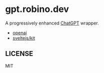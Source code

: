 # gpt.robino.dev

A progressively enhanced [ChatGPT](https://ai.com) wrapper.

- [openai](https://github.com/openai)
- [sveltejs/kit](https://github.com/sveltejs/kit)

## LICENSE

MIT
